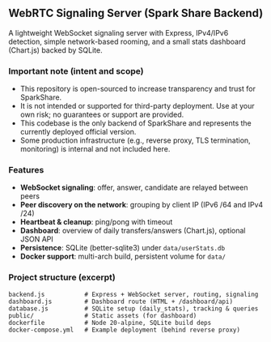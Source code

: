 ## WebRTC Signaling Server (Spark Share Backend)

A lightweight WebSocket signaling server with Express, IPv4/IPv6 detection, simple network-based rooming, and a small stats dashboard (Chart.js) backed by SQLite.

### Important note (intent and scope)
- This repository is open-sourced to increase transparency and trust for SparkShare.
- It is not intended or supported for third-party deployment. Use at your own risk; no guarantees or support are provided.
- This codebase is the only backend of SparkShare and represents the currently deployed official version.
- Some production infrastructure (e.g., reverse proxy, TLS termination, monitoring) is internal and not included here.

### Features
- **WebSocket signaling**: offer, answer, candidate are relayed between peers
- **Peer discovery on the network**: grouping by client IP (IPv6 /64 and IPv4 /24)
- **Heartbeat & cleanup**: ping/pong with timeout
- **Dashboard**: overview of daily transfers/answers (Chart.js), optional JSON API
- **Persistence**: SQLite (better-sqlite3) under `data/userStats.db`
- **Docker support**: multi-arch build, persistent volume for `data/`

### Project structure (excerpt)
```
backend.js           # Express + WebSocket server, routing, signaling
dashboard.js         # Dashboard route (HTML + /dashboard/api)
database.js          # SQLite setup (daily_stats), tracking & queries
public/              # Static assets (for dashboard)
dockerfile           # Node 20-alpine, SQLite build deps
docker-compose.yml   # Example deployment (behind reverse proxy)
```


